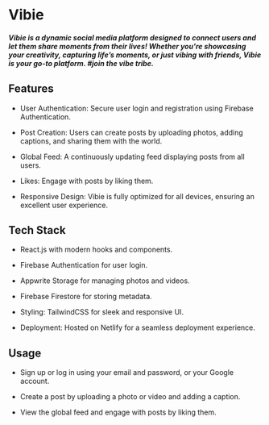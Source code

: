 # Vibie

##### Vibie is a dynamic social media platform designed to connect users and let them share moments from their lives! Whether you're showcasing your creativity, capturing life’s moments, or just vibing with friends, Vibie is your go-to platform. #join the vibe tribe.

## Features

- User Authentication: Secure user login and registration using Firebase Authentication.

- Post Creation: Users can create posts by uploading photos, adding captions, and sharing them with the world.

- Global Feed: A continuously updating feed displaying posts from all users.

- Likes: Engage with posts by liking them.

- Responsive Design: Vibie is fully optimized for all devices, ensuring an excellent user experience.

## Tech Stack

- React.js with modern hooks and components.

- Firebase Authentication for user login.

- Appwrite Storage for managing photos and videos.

- Firebase Firestore for storing metadata.

- Styling: TailwindCSS for sleek and responsive UI.

- Deployment: Hosted on Netlify for a seamless deployment experience.

## Usage

- Sign up or log in using your email and password, or your Google account.

- Create a post by uploading a photo or video and adding a caption.

- View the global feed and engage with posts by liking them.
